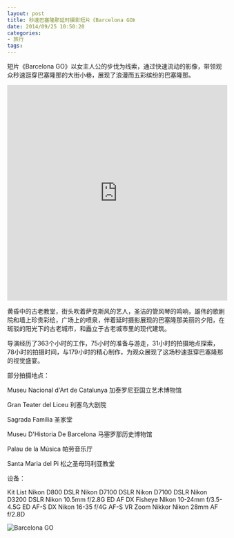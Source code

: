 ```yaml
---
layout: post
title: 秒速巴塞隆那延时摄影短片《Barcelona GO》
date: 2014/09/25 10:50:20
categories: 
- 旅行
tags: 
---
```


短片《Barcelona GO》以女主人公的步伐为线索，通过快速流动的影像，带领观众秒速逛穿巴塞隆那的大街小巷，展现了浪漫而五彩缤纷的巴塞隆那。

<iframe height=498 width=510 src="http://player.youku.com/embed/XNzg0MTMxODAw" frameborder=0 allowfullscreen></iframe>

黄昏中的古老教堂，街头吹着萨克斯风的艺人，圣洁的管风琴的鸣响，雄伟的歌剧院和墙上珍贵彩绘，广场上的喷泉，伴着延时摄影展现的巴塞隆那美丽的夕阳，在斑驳的阳光下的古老城市，和矗立于古老城市里的现代建筑。

导演经历了363个小时的工作，75小时的准备与游走，31小时的拍摄地点探索，78小时的拍摄时间，与179小时的精心制作，为观众展现了这场秒速逛穿巴塞隆那的视觉盛宴。

部分拍摄地点：

Museu Nacional d'Art de Catalunya 加泰罗尼亚国立艺术博物馆

Gran Teater del Liceu 利塞乌大剧院

Sagrada Familia 圣家堂

Museu D'Historia De Barcelona 马塞罗那历史博物馆

Palau de la Música 帕劳音乐厅

Santa Maria del Pi 松之圣母玛利亚教堂

设备：

Kit List Nikon D800 DSLR Nikon D7100 DSLR Nikon D7100 DSLR Nikon D3200 DSLR Nikon 10.5mm f/2.8G ED AF DX Fisheye NIkon 10-24mm f/3.5-4.5G ED AF-S DX Nikon 16-35 f/4G AF-S VR Zoom Nikkor Nikon 28mm AF f/2.8D

![Barcelona GO][1]

[1]: https://ww4.sinaimg.cn/large/006tNc79gw1f510bme68ej30jg0awgnl
